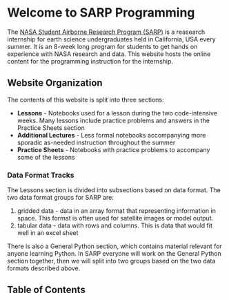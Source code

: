 # Welcome to SARP Programming

The [NASA Student Airborne Research Program (SARP)](https://www.nasa.gov/centers/ames/earthscience/programs/airbornescience/studentairborneresearchprogram) is a reasearch internship for earth science undergraduates held in California, USA every summer. It is an 8-week long program for students to get hands on experience with NASA research and data. This website hosts the online content for the programming instruction for the internship.

## Website Organization
The contents of this website is split into three sections:

* **Lessons** - Notebooks used for a lesson during the two code-intensive weeks. Many lessons include practice problems and answers in the Practice Sheets section
* **Additional Lectures** - Less formal notebooks accompanying more sporadic as-needed instruction throughout the summer
* **Practice Sheets** - Notebooks with practice problems to accompany some of the lessons

### Data Format Tracks
The Lessons section is divided into subsections based on data format. The two data format groups for SARP are:
1. gridded data - data in an array format that representing information in space. This format is often used for satellite images or model output.
2. tabular data - data with rows and columns. This is data that would fit well in an excel sheet

There is also a General Python section, which contains material relevant for anyone learning Python. In SARP everyone will work on the General Python section together, then we will split into two groups based on the two data formats described above.


## Table of Contents

```{tableofcontents}
```
